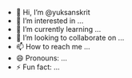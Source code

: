 - 👋 Hi, I’m @yuksanskrit
- 👀 I’m interested in ...
- 🌱 I’m currently learning ...
- 💞️ I’m looking to collaborate on ...
- 📫 How to reach me ...
- 😄 Pronouns: ...
- ⚡ Fun fact: ...

<!---
yuksanskrit/yuksanskrit is a ✨ special ✨ repository because its `README.md` (this file) appears on your GitHub profile.
You can click the Preview link to take a look at your changes.
--->

